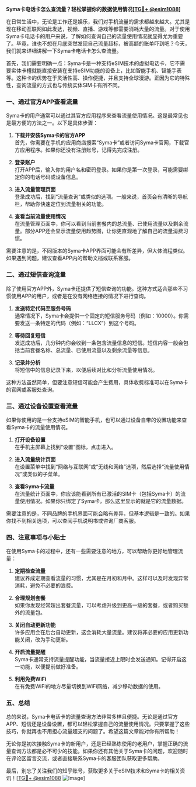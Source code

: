 **Syma卡电话卡怎么查流量？轻松掌握你的数据使用情况[[TG💪+ @esim1088](https://t.me/s/esim1088)]**

在日常生活中，无论是工作还是娱乐，我们对手机流量的需求都越来越大。尤其是现在移动互联网如此发达，视频、直播、游戏等都需要消耗大量的流量。对于使用Syma卡电话卡的用户来说，了解如何查询自己的流量使用情况就显得尤为重要了。毕竟，谁也不想在月底突然发现自己流量超标，被高额的账单吓到吧？今天，我们就来详细讲解一下Syma卡电话卡怎么查流量。

首先，我们需要明确一点：Syma卡是一种支持eSIM技术的虚拟电话卡，它不需要实体卡槽就能直接安装在支持eSIM功能的设备上，比如智能手机、智能手表等。这种卡的优势在于灵活性高、操作便捷，并且支持全球漫游。正因为它的特殊性，查询流量的方式也与传统实体SIM卡有所不同。

### **一、通过官方APP查看流量**

Syma卡的用户通常可以通过其官方应用程序来查看流量使用情况。这是最常见也是最方便的方法之一。以下是具体步骤：

1. **下载并安装Syma卡的官方APP**  
   首先，你需要在手机的应用商店搜索“Syma卡”或者访问Syma卡官网，下载官方应用程序。如果你还没有注册账号，记得先完成注册。

2. **登录账户**  
   打开APP后，输入你的用户名和密码登录。如果你是第一次登录，可能需要绑定你的电话号码或设备信息。

3. **进入流量管理页面**  
   登录成功后，找到“流量查询”或类似的选项。一般来说，首页会有清晰的导航栏，帮助你快速定位到流量相关的功能。

4. **查看当前流量使用情况**  
   在流量管理页面中，你可以看到当前套餐内的总流量、已使用流量以及剩余流量。部分APP还会显示流量使用趋势图，让你更直观地了解自己的流量消费习惯。

需要注意的是，不同版本的Syma卡APP界面可能会有所差异，但大体流程类似。如果遇到问题，建议查看APP内的帮助文档或联系客服。

### **二、通过短信查询流量**

除了使用官方APP外，Syma卡还提供了短信查询的功能。这种方式适合那些不习惯使用APP的用户，或者是在没有网络连接的情况下进行查询。

1. **发送特定代码至服务号码**  
   通常情况下，Syma卡会提供一个固定的短信服务号码（例如：10000）。你需要发送一条特定的代码（例如：“LLCX”）到这个号码。

2. **等待回复短信**  
   发送成功后，几分钟内你会收到一条包含流量信息的短信。短信内容一般会包括当前套餐名称、总流量、已使用流量以及剩余流量等信息。

3. **记录并分析**  
   将短信中的信息记录下来，以便后续对比和分析流量使用情况。

这种方法虽然简单，但要注意短信可能会产生费用，具体收费标准可以在Syma卡的官网或客服处查询。

### **三、通过设备设置查看流量**

如果你使用的是一台支持eSIM的智能手机，也可以通过设备自带的设置功能来查看Syma卡的流量使用情况。

1. **打开设备设置**  
   在手机主屏幕上找到“设置”图标，点击进入。

2. **进入流量统计页面**  
   在设置菜单中找到“网络与互联网”或“无线和网络”选项，然后选择“流量使用情况”或类似的子菜单。

3. **查看Syma卡流量**  
   在流量统计页面中，你应该能看到所有已激活的SIM卡（包括Syma卡）的流量使用情况。如果你只绑定了Syma卡，那么这里显示的就是它的流量数据。

需要注意的是，不同品牌的手机界面可能会略有差异，但基本逻辑是一致的。如果你找不到相关选项，可以查阅手机说明书或咨询厂商客服。

### **四、注意事项与小贴士**

在使用Syma卡的过程中，还有一些需要注意的地方，可以帮助你更好地管理流量：

1. **定期检查流量**  
   建议养成定期查看流量的习惯，尤其是在月初和月中。这样可以及时发现异常消耗，避免不必要的浪费。

2. **合理规划套餐**  
   如果你发现经常超出套餐流量，可以考虑升级到更高一级的套餐，或者购买额外的流量包。

3. **关闭自动更新功能**  
   许多应用会在后台自动更新，这会消耗大量流量。建议将非必要的应用更新功能关闭，改为手动更新。

4. **开启流量提醒**  
   Syma卡通常支持流量提醒功能，当流量接近上限时会发送通知。记得开启这一功能，以便提前做好准备。

5. **利用免费WiFi**  
   在有免费WiFi的地方尽量切换到WiFi网络，减少移动数据的使用。

### **五、总结**

总的来说，Syma卡电话卡的流量查询方法非常多样且便捷。无论是通过官方APP、短信还是设备设置，都可以轻松掌握自己的流量使用情况。只要掌握了这些技巧，你就再也不用担心流量超支的问题了。希望这篇文章能对你有所帮助！

无论你是初次接触Syma卡的新用户，还是已经熟练使用的老用户，掌握正确的流量查询方法都是必不可少的技能。如果你还有其他关于Syma卡的问题，欢迎随时在评论区留言交流，或者直接联系Syma卡的客服团队获取更多帮助。

最后，别忘了关注我们的知乎账号，获取更多关于eSIM技术和Syma卡的相关资讯！[[TG💪+ @esim1088](https://t.me/s/esim1088) ![Image](https://i.postimg.cc/4NQfJmqS/Snipaste-2025-05-13-00-14-12.png)]